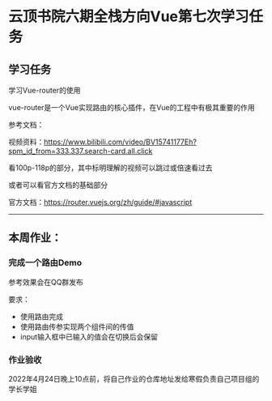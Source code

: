 # 云顶书院六期全栈方向Vue第七次学习任务


## 学习任务

学习Vue-router的使用

vue-router是一个Vue实现路由的核心插件，在Vue的工程中有极其重要的作用

参考文档：

视频资料：https://www.bilibili.com/video/BV15741177Eh?spm_id_from=333.337.search-card.all.click

看100p-118p的部分，其中标明理解的视频可以跳过或倍速看过去

或者可以看官方文档的基础部分

官方文档：https://router.vuejs.org/zh/guide/#javascript




------


## 本周作业：

### 完成一个路由Demo

参考效果会在QQ群发布

要求：

* 使用路由完成
* 使用路由传参实现两个组件间的传值
* input输入框中已输入的值会在切换后会保留


### 作业验收


2022年4月24日晚上10点前，将自己作业的仓库地址发给寒假负责自己项目组的学长学姐

